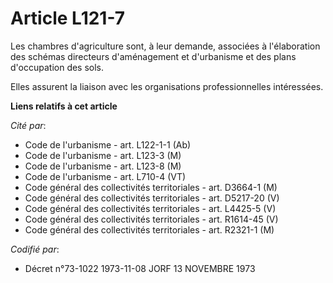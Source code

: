 # Article L121-7

Les chambres d'agriculture sont, à leur demande, associées à l'élaboration des schémas directeurs d'aménagement et
d'urbanisme et des plans d'occupation des sols.

Elles assurent la liaison avec les organisations professionnelles intéressées.

**Liens relatifs à cet article**

_Cité par_:

  - Code de l'urbanisme - art. L122-1-1 (Ab)
  - Code de l'urbanisme - art. L123-3 (M)
  - Code de l'urbanisme - art. L123-8 (M)
  - Code de l'urbanisme - art. L710-4 (VT)
  - Code général des collectivités territoriales - art. D3664-1 (M)
  - Code général des collectivités territoriales - art. D5217-20 (V)
  - Code général des collectivités territoriales - art. L4425-5 (V)
  - Code général des collectivités territoriales - art. R1614-45 (V)
  - Code général des collectivités territoriales - art. R2321-1 (M)

_Codifié par_:

  - Décret n°73-1022 1973-11-08 JORF 13 NOVEMBRE 1973
